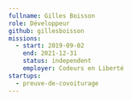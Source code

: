 ```yaml
---
fullname: Gilles Boisson
role: Développeur
github: gillesboisson
missions:
  - start: 2019-09-02
    end: 2021-12-31
    status: independent
    employer: Codeurs en Liberté
startups:
  - preuve-de-covoiturage
---
```

